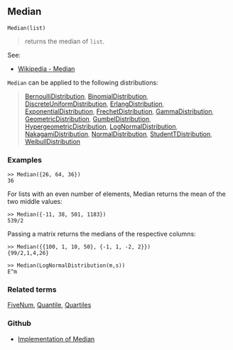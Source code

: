 ## Median

```
Median(list)
```

> returns the median of `list`. 
  
See:
* [Wikipedia - Median](https://en.wikipedia.org/wiki/Median)

`Median` can be applied to the following distributions:

> [BernoulliDistribution](BernoulliDistribution.md), [BinomialDistribution](BinomialDistribution.md), [DiscreteUniformDistribution](DiscreteUniformDistribution.md),  [ErlangDistribution](ErlangDistribution.md), [ExponentialDistribution](ExponentialDistribution.md), [FrechetDistribution](FrechetDistribution.md), 
[GammaDistribution](GammaDistribution.md), [GeometricDistribution](GeometricDistribution.md), [GumbelDistribution](GumbelDistribution.md), [HypergeometricDistribution](HypergeometricDistribution.md), [LogNormalDistribution](LogNormalDistribution.md), [NakagamiDistribution](NakagamiDistribution.md), [NormalDistribution](NormalDistribution.md), [StudentTDistribution](StudentTDistribution.md), [WeibullDistribution](WeibullDistribution.md) 

### Examples

``` 
>> Median({26, 64, 36})
36
```

For lists with an even number of elements, Median returns the mean of the two middle values:

```
>> Median({-11, 38, 501, 1183})
539/2
```

Passing a matrix returns the medians of the respective columns:

```
>> Median({{100, 1, 10, 50}, {-1, 1, -2, 2}})
{99/2,1,4,26}

>> Median(LogNormalDistribution(m,s))
E^m
```

### Related terms 
[FiveNum](FiveNum.md), [Quantile](Quantile.md), [Quartiles](Quartiles.md)

### Github

* [Implementation of Median](https://github.com/axkr/symja_android_library/blob/master/symja_android_library/matheclipse-core/src/main/java/org/matheclipse/core/builtin/StatisticsFunctions.java#L4754) 
